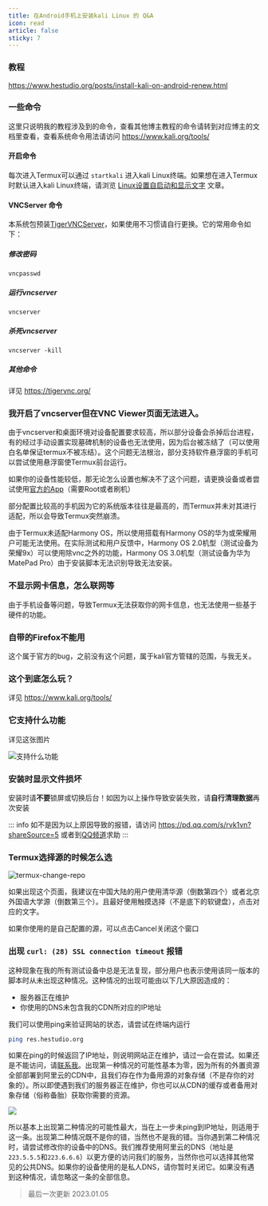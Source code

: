 ```yaml
---
title: 在Android手机上安装kali Linux 的 Q&A
icon: read
article: false
sticky: 7
---
```


### 教程
https://www.hestudio.org/posts/install-kali-on-android-renew.html

### 一些命令
这里只说明我的教程涉及到的命令，查看其他博主教程的命令请转到对应博主的文档里查看，查看系统命令用法请访问 https://www.kali.org/tools/

#### 开启命令
每次进入Termux可以通过 `startkali` 进入kali Linux终端。如果想在进入Termux时默认进入kali Linux终端，请浏览 [Linux设置自启动和显示文字](/posts/Setting-up-Linux-self-starting-and-displaying-text.html) 文章。

#### VNCServer 命令
本系统包预装[TigerVNCServer](https://tigervnc.org/)，如果使用不习惯请自行更换。它的常用命令如下：

##### 修改密码

```
vncpasswd
```

##### 运行vncserver

```
vncserver
```

##### 杀死vncserver

```
vncserver -kill
```

##### 其他命令
详见 https://tigervnc.org/

### 我开启了vncserver但在VNC Viewer页面无法进入。
由于vncserver和桌面环境对设备配置要求较高，所以部分设备会杀掉后台进程，有的经过手动设置实现墓碑机制的设备也无法使用，因为后台被冻结了（可以使用白名单保证termux不被冻结）。这个问题无法根治，部分支持软件悬浮窗的手机可以尝试使用悬浮窗使Termux前台运行。

如果你的设备性能较低，那无论怎么设置也解决不了这个问题，请更换设备或者尝试使用[官方的App](https://www.kali.org/get-kali/#kali-mobile)（需要Root或者刷机）

部分配置比较高的手机因为它的系统版本往往是最高的，而Termux并未对其进行适配，所以会导致Termux突然崩溃。

由于Termux未适配Harmony OS，所以使用搭载有Harmony OS的华为或荣耀用户可能无法使用。在实际测试和用户反馈中，Harmony OS 2.0机型（测试设备为荣耀9x）可以使用除vnc之外的功能，Harmony OS 3.0机型（测试设备为华为MatePad Pro）由于安装脚本无法识别导致无法安装。

### 不显示网卡信息，怎么联网等
由于手机设备等问题，导致Termux无法获取你的网卡信息，也无法使用一些基于硬件的功能。

### 自带的Firefox不能用
这个属于官方的bug，之前没有这个问题，属于kali官方管辖的范围，与我无关。

### 这个到底怎么玩？
详见 https://www.kali.org/tools/

### 它支持什么功能
详见这张图片

![支持什么功能](https://image.hestudio.org/img/2022/12/11/6395a1cbdba87.jpg)

### 安装时显示文件损坏

安装时请**不要**锁屏或切换后台！如因为以上操作导致安装失败，请**自行清理数据**再次安装


::: info 
如不是因为以上原因导致的报错，请访问 https://pd.qq.com/s/rvk1vn?shareSource=5 或者到[QQ频道](https://pd.qq.com/s/uakgta)求助
:::

### Termux选择源的时候怎么选
![termux-change-repo](https://image.hestudio.org/img/2022/12/16/639c696754b56.jpg)

如果出现这个页面，我建议在中国大陆的用户使用清华源（倒数第四个）或者北京外国语大学源（倒数第三个）。且最好使用触摸选择（不是底下的软键盘），点击对应的文字。

如果你使用的是自己配置的源，可以点击Cancel关闭这个窗口

### 出现 `curl: (28) SSL connection timeout` 报错
这种现象在我的所有测试设备中总是无法复现，部分用户也表示使用该同一版本的脚本时从未出现这种情况。这种情况的出现可能由以下几大原因造成的：

- 服务器正在维护
- 你使用的DNS未包含我的CDN所对应的IP地址

我们可以使用ping来验证网站的状态，请尝试在终端内运行

```bash
ping res.hestudio.org
```

如果在ping的时候返回了IP地址，则说明网站正在维护，请过一会在尝试。如果还是不能访问，请[联系我](https://www.hestudio.org/about/)。出现第一种情况的可能性基本为零，因为所有的外置资源全部部署到阿里云的CDN中，且我们存在作为备用源的对象存储（不是存你的对象的）。所以即使遇到我们的服务器正在维护，你也可以从CDN的缓存或者备用对象存储（俗称备胎）获取你需要的资源。

![](https://image.hestudio.org/img/2023/01/05/63b6b0158d42d.png)


所以基本上出现第二种情况的可能性最大，当在上一步未ping到IP地址，则适用于这一条。出现第二种情况既不是你的错，当然也不是我的错。当你遇到第二种情况时，请尝试修改你的设备中的DNS。我们推荐使用阿里云的DNS（地址是`223.5.5.5`和`223.6.6.6`）以更方便的访问我们的服务，当然你也可以选择其他常见的公共DNS。如果你的设备使用的是私人DNS，请你暂时关闭它。如果没有遇到这种情况，请忽略这一条的全部信息。

> 最后一次更新 2023.01.05

